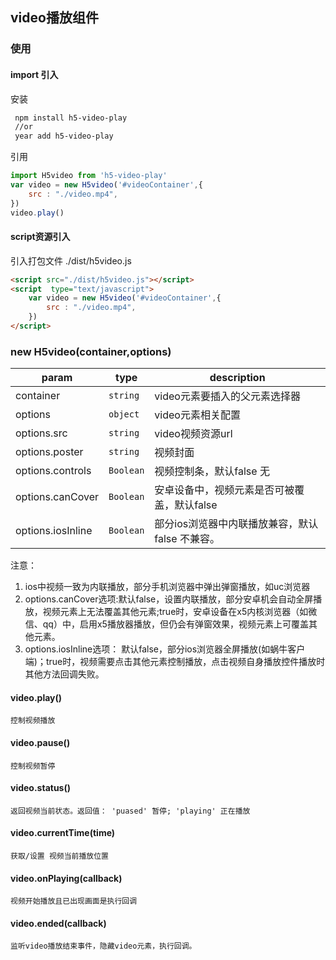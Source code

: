 ## video播放组件

### 使用 

#### import 引入

安装
``` bash
 npm install h5-video-play
 //or 
 year add h5-video-play
```
引用
```js
import H5video from 'h5-video-play'
var video = new H5video('#videoContainer',{
    src : "./video.mp4",
})
video.play()

```
#### script资源引入
引入打包文件 ./dist/h5video.js
``` html
<script src="./dist/h5video.js"></script>
<script  type="text/javascript">
    var video = new H5video('#videoContainer',{
        src : "./video.mp4",
    })
</script>
```

### new H5video(container,options)

| param  | type | description  |
|  ----  | ---  |     -----    |
|container | <code>string</code>  |  video元素要插入的父元素选择器 |
|options   | <code>object</code>  |  video元素相关配置        |
|options.src | <code>string</code> |  video视频资源url        |
|options.poster | <code>string</code> |    视频封面          |
|options.controls | <code>Boolean</code> | 视频控制条，默认false 无 |
|options.canCover | <code>Boolean</code> | 安卓设备中，视频元素是否可被覆盖，默认false |  
|options.iosInline | <code>Boolean</code> | 部分ios浏览器中内联播放兼容，默认false 不兼容。|

注意：
 1. ios中视频一致为内联播放，部分手机浏览器中弹出弹窗播放，如uc浏览器
 2. options.canCover选项:默认false，设置内联播放，部分安卓机会自动全屏播放，视频元素上无法覆盖其他元素;true时，安卓设备在x5内核浏览器（如微信、qq）中，启用x5播放器播放，但仍会有弹窗效果，视频元素上可覆盖其他元素。
 3. options.iosInline选项： 默认false，部分ios浏览器全屏播放(如蜗牛客户端)；true时，视频需要点击其他元素控制播放，点击视频自身播放控件播放时其他方法回调失败。

#### video.play()
    控制视频播放

#### video.pause()
    控制视频暂停

#### video.status()
    返回视频当前状态。返回值： 'puased' 暂停; 'playing' 正在播放

#### video.currentTime(time) 
    获取/设置 视频当前播放位置 

#### video.onPlaying(callback)
    视频开始播放且已出现画面是执行回调

#### video.ended(callback)
    监听video播放结束事件，隐藏video元素，执行回调。
